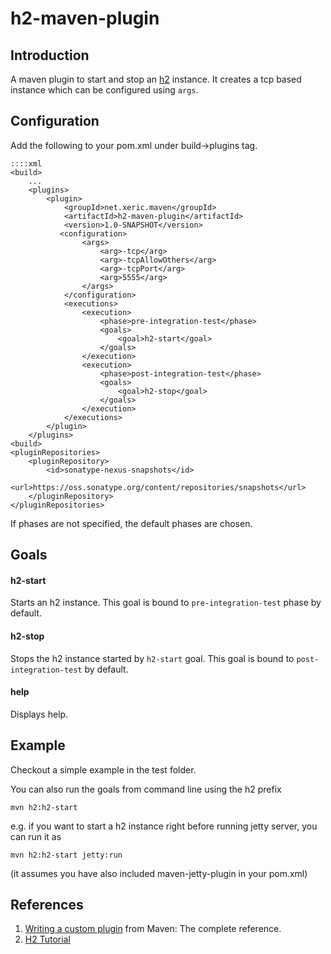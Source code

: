 h2-maven-plugin
=================

Introduction
------------
A maven plugin to start and stop an [h2](http://www.h2database.com/) instance. It creates a tcp based instance which can be configured using `args`.

Configuration
--------------
Add the following to your pom.xml under build->plugins tag.

    ::::xml
    <build>
        ...
        <plugins>
            <plugin>
                <groupId>net.xeric.maven</groupId>
                <artifactId>h2-maven-plugin</artifactId>
                <version>1.0-SNAPSHOT</version>
               <configuration>
                    <args>
                        <arg>-tcp</arg>
                        <arg>-tcpAllowOthers</arg>
                        <arg>-tcpPort</arg>
                        <arg>5555</arg>
                    </args>
                </configuration>
                <executions>
                    <execution>
                        <phase>pre-integration-test</phase>
                        <goals>
                            <goal>h2-start</goal>
                        </goals>
                    </execution>
                    <execution>
                        <phase>post-integration-test</phase>
                        <goals>
                            <goal>h2-stop</goal>
                        </goals>
                    </execution>
                </executions>
            </plugin>
        </plugins>
    <build>        
    <pluginRepositories>
        <pluginRepository>
            <id>sonatype-nexus-snapshots</id>
            <url>https://oss.sonatype.org/content/repositories/snapshots</url>
        </pluginRepository>
    </pluginRepositories>

If phases are not specified, the default phases are chosen.

Goals
-----

#### h2-start
Starts an h2 instance. This goal is bound to `pre-integration-test` phase by default.

#### h2-stop
Stops the h2 instance started by `h2-start` goal. This goal is bound to `post-integration-test` by default.

#### help
Displays help.

Example
--------
Checkout a simple example in the test folder.

You can also run the goals from command line using the h2 prefix

    mvn h2:h2-start

e.g. if you want to start a h2 instance right before running jetty server, you can run it as

    mvn h2:h2-start jetty:run

(it assumes you have also included maven-jetty-plugin in your pom.xml)

References
----------
1. [Writing a custom plugin](http://books.sonatype.com/mvnref-book/reference/writing-plugins-sect-custom-plugin.html) from Maven: The complete reference.
2. [H2 Tutorial](http://www.h2database.com/html/tutorial.html)




 
